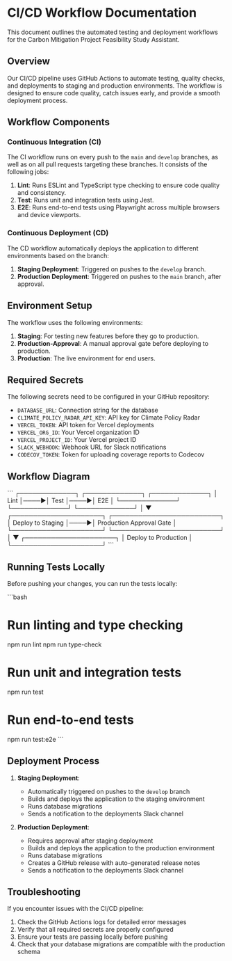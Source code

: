 # CI/CD Workflow Documentation

This document outlines the automated testing and deployment workflows for the Carbon Mitigation Project Feasibility Study Assistant.

## Overview

Our CI/CD pipeline uses GitHub Actions to automate testing, quality checks, and deployments to staging and production environments. The workflow is designed to ensure code quality, catch issues early, and provide a smooth deployment process.

## Workflow Components

### Continuous Integration (CI)

The CI workflow runs on every push to the `main` and `develop` branches, as well as on all pull requests targeting these branches. It consists of the following jobs:

1. **Lint**: Runs ESLint and TypeScript type checking to ensure code quality and consistency.
2. **Test**: Runs unit and integration tests using Jest.
3. **E2E**: Runs end-to-end tests using Playwright across multiple browsers and device viewports.

### Continuous Deployment (CD)

The CD workflow automatically deploys the application to different environments based on the branch:

1. **Staging Deployment**: Triggered on pushes to the `develop` branch.
2. **Production Deployment**: Triggered on pushes to the `main` branch, after approval.

## Environment Setup

The workflow uses the following environments:

1. **Staging**: For testing new features before they go to production.
2. **Production-Approval**: A manual approval gate before deploying to production.
3. **Production**: The live environment for end users.

## Required Secrets

The following secrets need to be configured in your GitHub repository:

- `DATABASE_URL`: Connection string for the database
- `CLIMATE_POLICY_RADAR_API_KEY`: API key for Climate Policy Radar
- `VERCEL_TOKEN`: API token for Vercel deployments
- `VERCEL_ORG_ID`: Your Vercel organization ID
- `VERCEL_PROJECT_ID`: Your Vercel project ID
- `SLACK_WEBHOOK`: Webhook URL for Slack notifications
- `CODECOV_TOKEN`: Token for uploading coverage reports to Codecov

## Workflow Diagram

\`\`\`
┌─────────────┐     ┌─────────────┐     ┌─────────────┐
│    Lint     │────▶│    Test     │────▶│     E2E     │
└─────────────┘     └─────────────┘     └─────────────┘
                                               │
                                               ▼
┌─────────────────────┐     ┌─────────────────────────┐
│  Deploy to Staging  │────▶│ Production Approval Gate │
└─────────────────────┘     └─────────────────────────┘
                                               │
                                               ▼
                                      ┌─────────────────────┐
                                      │ Deploy to Production │
                                      └─────────────────────┘
\`\`\`

## Running Tests Locally

Before pushing your changes, you can run the tests locally:

\`\`\`bash
# Run linting and type checking
npm run lint
npm run type-check

# Run unit and integration tests
npm run test

# Run end-to-end tests
npm run test:e2e
\`\`\`

## Deployment Process

1. **Staging Deployment**:
   - Automatically triggered on pushes to the `develop` branch
   - Builds and deploys the application to the staging environment
   - Runs database migrations
   - Sends a notification to the deployments Slack channel

2. **Production Deployment**:
   - Requires approval after staging deployment
   - Builds and deploys the application to the production environment
   - Runs database migrations
   - Creates a GitHub release with auto-generated release notes
   - Sends a notification to the deployments Slack channel

## Troubleshooting

If you encounter issues with the CI/CD pipeline:

1. Check the GitHub Actions logs for detailed error messages
2. Verify that all required secrets are properly configured
3. Ensure your tests are passing locally before pushing
4. Check that your database migrations are compatible with the production schema
